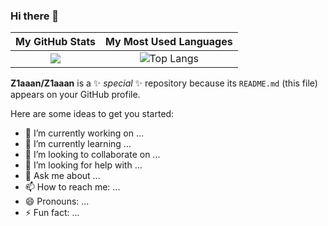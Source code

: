 ### Hi there 👋

My GitHub Stats             |  My Most Used Languages
:----------------------------:|:----------------------------:
![](https://github-readme-stats.vercel.app/api?username=Z1aaan&theme=radical)  |  ![Top Langs](https://github-readme-stats.vercel.app/api/top-langs/?username=Z1aaan&layout=compact&theme=radical)

**Z1aaan/Z1aaan** is a ✨ _special_ ✨ repository because its `README.md` (this file) appears on your GitHub profile.

Here are some ideas to get you started:

- 🔭 I’m currently working on ...
- 🌱 I’m currently learning ...
- 👯 I’m looking to collaborate on ...
- 🤔 I’m looking for help with ...
- 💬 Ask me about ...
- 📫 How to reach me: ...
- 😄 Pronouns: ...
- ⚡ Fun fact: ...

